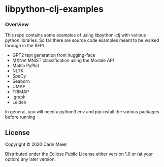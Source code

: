 # libpython-clj-examples

### Overview

This repo contains some examples of using libpython-clj with various python libraries.
So far there are source code examples meant to be walked through in the REPL

- GPT2 text generation from hugging-face
- MXNet MNIST classification using the Module API
- Matlib PyPlot
- NLTK
- SpaCy
- Seaborn
- UMAP
- TRIMAP
- Igraph
- Leiden

In general, you will need a python3 env and pip install the various packages
before running



## License

Copyright © 2020 Carin Meier

Distributed under the Eclipse Public License either version 1.0 or (at
your option) any later version.
